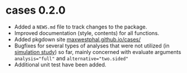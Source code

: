 # cases 0.2.0

* Added a `NEWS.md` file to track changes to the package.
* Improved documentation (style, contents) for all functions.
* Added pkgdown site [maxwestphal.github.io/cases/](https://maxwestphal.github.io/cases/)
* Bugfixes for several types of analyses that were not utilized 
(in [simulation study](https://github.com/maxwestphal/cases_simstudy)) so far, mainly concerned 
with evaluate arguments `analysis="full"` and `alternative="two.sided"`
* Additional unit test have been added.

